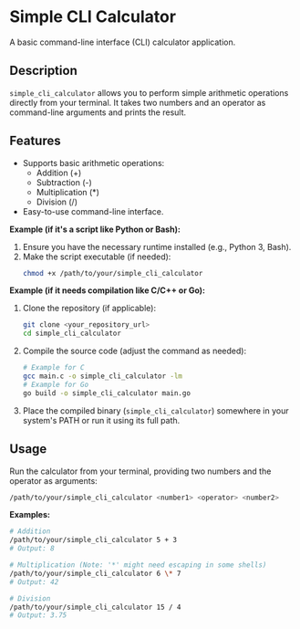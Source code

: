 # Simple CLI Calculator

A basic command-line interface (CLI) calculator application.

## Description

`simple_cli_calculator` allows you to perform simple arithmetic operations directly from your terminal. It takes two numbers and an operator as command-line arguments and prints the result.

## Features

- Supports basic arithmetic operations:
  - Addition (+)
  - Subtraction (-)
  - Multiplication (\*)
  - Division (/)
- Easy-to-use command-line interface.

**Example (if it's a script like Python or Bash):**

1.  Ensure you have the necessary runtime installed (e.g., Python 3, Bash).
2.  Make the script executable (if needed):
    ```bash
    chmod +x /path/to/your/simple_cli_calculator
    ```

**Example (if it needs compilation like C/C++ or Go):**

1.  Clone the repository (if applicable):
    ```bash
    git clone <your_repository_url>
    cd simple_cli_calculator
    ```
2.  Compile the source code (adjust the command as needed):
    ```bash
    # Example for C
    gcc main.c -o simple_cli_calculator -lm
    # Example for Go
    go build -o simple_cli_calculator main.go
    ```
3.  Place the compiled binary (`simple_cli_calculator`) somewhere in your system's PATH or run it using its full path.

## Usage

Run the calculator from your terminal, providing two numbers and the operator as arguments:

```bash
/path/to/your/simple_cli_calculator <number1> <operator> <number2>
```

**Examples:**

```bash
# Addition
/path/to/your/simple_cli_calculator 5 + 3
# Output: 8

# Multiplication (Note: '*' might need escaping in some shells)
/path/to/your/simple_cli_calculator 6 \* 7
# Output: 42

# Division
/path/to/your/simple_cli_calculator 15 / 4
# Output: 3.75
```
